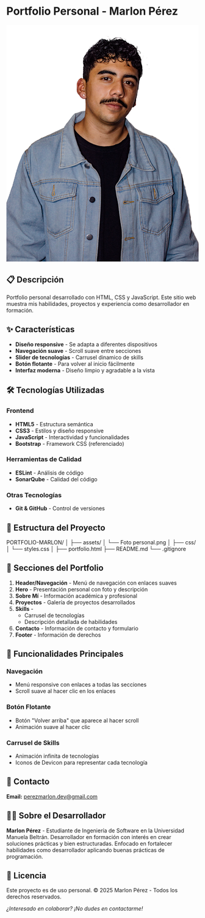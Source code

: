 # Portfolio Personal - Marlon Pérez

![Portfolio Preview](./assets/Foto%20personal.png)

## 📋 Descripción

Portfolio personal desarrollado con HTML, CSS y JavaScript. Este sitio web muestra mis habilidades, proyectos y experiencia como desarrollador en formación.

## ✨ Características

- **Diseño responsive** - Se adapta a diferentes dispositivos
- **Navegación suave** - Scroll suave entre secciones
- **Slider de tecnologías** - Carrusel dinamico de skills
- **Botón flotante** - Para volver al inicio fácilmente
- **Interfaz moderna** - Diseño limpio y agradable a la vista

## 🛠️ Tecnologías Utilizadas

### Frontend
- **HTML5** - Estructura semántica
- **CSS3** - Estilos y diseño responsive
- **JavaScript** - Interactividad y funcionalidades
- **Bootstrap** - Framework CSS (referenciado)

### Herramientas de Calidad
- **ESLint** - Análisis de código
- **SonarQube** - Calidad del código

### Otras Tecnologías
- **Git & GitHub** - Control de versiones

## 📁 Estructura del Proyecto
PORTFOLIO-MARLON/
│
├── assets/
│ └── Foto personal.png
│
├── css/
│ └── styles.css
│
├── portfolio.html
├── README.md
└── .gitignore

## 🚀 Secciones del Portfolio

1. **Header/Navegación** - Menú de navegación con enlaces suaves
2. **Hero** - Presentación personal con foto y descripción
3. **Sobre Mí** - Información académica y profesional
4. **Proyectos** - Galería de proyectos desarrollados
5. **Skills** - 
   - Carrusel de tecnologías
   - Descripción detallada de habilidades
6. **Contacto** - Información de contacto y formulario
7. **Footer** - Información de derechos

## 🎯 Funcionalidades Principales

### Navegación
- Menú responsive con enlaces a todas las secciones
- Scroll suave al hacer clic en los enlaces

### Botón Flotante
- Botón "Volver arriba" que aparece al hacer scroll
- Animación suave al hacer clic

### Carrusel de Skills
- Animación infinita de tecnologías
- Iconos de Devicon para representar cada tecnología

## 📧 Contacto

**Email:** perezmarlon.dev@gmail.com

## 👨‍💻 Sobre el Desarrollador

**Marlon Pérez** - Estudiante de Ingeniería de Software en la Universidad Manuela Beltrán. Desarrollador en formación con interés en crear soluciones prácticas y bien estructuradas. Enfocado en fortalecer habilidades como desarrollador aplicando buenas prácticas de programación.

## 📄 Licencia

Este proyecto es de uso personal. © 2025 Marlon Pérez - Todos los derechos reservados.


*¿Interesado en colaborar? ¡No dudes en contactarme!*